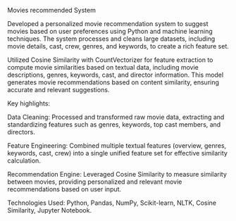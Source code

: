 Movies recommended System

Developed a personalized movie recommendation system to suggest movies based on user preferences using Python and machine learning techniques. The system processes and cleans large datasets, including movie details, cast, crew, genres, and keywords, to create a rich feature set.

Utilized Cosine Similarity with CountVectorizer for feature extraction to compute movie similarities based on textual data, including movie descriptions, genres, keywords, cast, and director information. This model generates movie recommendations based on content similarity, ensuring accurate and relevant suggestions.

Key highlights:

Data Cleaning: Processed and transformed raw movie data, extracting and standardizing features such as genres, keywords, top cast members, and directors.

Feature Engineering: Combined multiple textual features (overview, genres, keywords, cast, crew) into a single unified feature set for effective similarity calculation.

Recommendation Engine: Leveraged Cosine Similarity to measure similarity between movies, providing personalized and relevant movie recommendations based on user input.

Technologies Used: Python, Pandas, NumPy, Scikit-learn, NLTK, Cosine Similarity, Jupyter Notebook.
